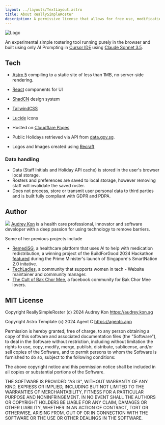 ```yaml
---
layout: ../layouts/TextLayout.astro
title: About ReallySimpleRoster
description: A permissive license that allows for free use, modification, and distribution
---
```


<img src="/logo.svg" alt="Logo" className="h-48 hover:animate-bounce " />


An experimental simple rostering tool running purely in the browser and built using only AI Prompting in [Cursor IDE](https://cursor.com) using [Claude Sonnet 3.5](https://claude.ai).


## Tech

* [Astro 5](https://astro.build) compiling to a static site of less than 1MB, no server-side rendering.
* [React](https://react.dev) components for UI
* [ShadCN](https://ui.shadcn.com) design system
* [TailwindCSS](https://tailwindcss.com)
* [Lucide](https://lucide.dev) icons
* Hosted on [Cloudflare Pages](https://pages.cloudflare.com/)

* Public Holidays retrieved via API from  [data.gov.sg](https://data.gov.sg/collections/691/view).
* Logos and Images created using [Recraft](https://replicate.com/recraft-ai/recraft-v3-svg?)


### Data handling

* Data (Staff Initials and Holiday API cache) is stored in the user's browser local storage.
* Rosters and preferences are saved to local storage, however removing staff will invalidate the saved roster.
* Does not process, store or transmit user personal data to third parties and is built fully compliant with GDPR and PDPA.


## Author

<img src="/audrey.jpg" className="w-32 h-32 rounded-full aspect-square" /> [Audrey Kon](https://audrey.kon.sg) is a health care professional, innovator and software developer with a deep passion for using technology to remove barriers.

Some of her previous projects include

  *  [RemediSG](https://www.remedisg.com), a healthcare platform that uses AI to help with medication redistribution, a winning project of the BuildForGood 2024 Hackathon [featured](https://www.pmo.gov.sg/Newsroom/PM-Lawrence-Wong-at-the-Launch-of-Smart-Nation) during the Prime Minister's launch of Singapore's SmartNation 2.0 initative.
  *  [TechLadies](https://techladies.co/), a community that supports women in tech - Website maintainer and community manager.
  *  [The Cult of Bak Chor Mee](https://www.facebook.com/bcmisawesome/), a facebook community for Bak Chor Mee lovers.





## MIT License

Copyright ReallySimpleRoster (c) 2024 Audrey Kon https://audrey.kon.sg

Copyright Astro Template (c) 2024 Agent C https://agentc.app

Permission is hereby granted, free of charge, to any person obtaining a copy
of this software and associated documentation files (the "Software"), to deal
in the Software without restriction, including without limitation the rights
to use, copy, modify, merge, publish, distribute, sublicense, and/or sell
copies of the Software, and to permit persons to whom the Software is
furnished to do so, subject to the following conditions:

The above copyright notice and this permission notice shall be included in all
copies or substantial portions of the Software.

THE SOFTWARE IS PROVIDED "AS IS", WITHOUT WARRANTY OF ANY KIND, EXPRESS OR
IMPLIED, INCLUDING BUT NOT LIMITED TO THE WARRANTIES OF MERCHANTABILITY,
FITNESS FOR A PARTICULAR PURPOSE AND NONINFRINGEMENT. IN NO EVENT SHALL THE
AUTHORS OR COPYRIGHT HOLDERS BE LIABLE FOR ANY CLAIM, DAMAGES OR OTHER
LIABILITY, WHETHER IN AN ACTION OF CONTRACT, TORT OR OTHERWISE, ARISING FROM,
OUT OF OR IN CONNECTION WITH THE SOFTWARE OR THE USE OR OTHER DEALINGS IN THE
SOFTWARE.
